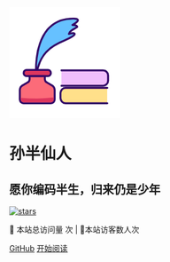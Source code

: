 ![logo](_media/logo.png)

# 孙半仙人

## 愿你编码半生，归来仍是少年

[![stars](https://badgen.net/github/stars/sunhhw/sunhhw.github.io?icon=github&color=4ab8a1)](https://github.com/sunhhw/sunhhw.github.io)

<span id="busuanzi_container_site_pv">
👀    本站总访问量 <span id="busuanzi_value_site_pv"></span>次
</span>| 🐒本站访客数<span id="busuanzi_value_site_uv"></span>人次

[GitHub](<https://github.com/sunhhw/sunhhw.github.io>)
[开始阅读](README.md)

